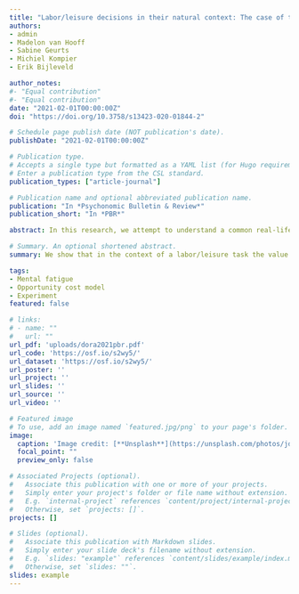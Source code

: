 ```yaml
---
title: "Labor/leisure decisions in their natural context: The case of the smartphone"
authors:
- admin
- Madelon van Hooff
- Sabine Geurts
- Michiel Kompier
- Erik Bijleveld

author_notes:
#- "Equal contribution"
#- "Equal contribution"
date: "2021-02-01T00:00:00Z"
doi: "https://doi.org/10.3758/s13423-020-01844-2"

# Schedule page publish date (NOT publication's date).
publishDate: "2021-02-01T00:00:00Z"

# Publication type.
# Accepts a single type but formatted as a YAML list (for Hugo requirements).
# Enter a publication type from the CSL standard.
publication_types: ["article-journal"]

# Publication name and optional abbreviated publication name.
publication: "In *Psychonomic Bulletin & Review*"
publication_short: "In *PBR*"

abstract: In this research, we attempt to understand a common real-life labor/leisure decision, i.e., to perform cognitive work or to interact with one’s smartphone. In an ecologically valid experiment, participants (N = 112) could freely switch back and forth between doing a 2-back task and interacting with their own smartphone. We manipulated the value of the 2-back task (by varying the value of monetary rewards; within-subjects) and of the smartphone (by switching on and off airplane mode; within-subjects) while we recorded incoming notifications, such as text messages. Our study produced three main findings (1) the current value of the smartphone did not increase our statistical model’s ability to predict switches from labor to leisure when the current task value was also taken into account; (2) however, participants reacted strongly to naturally incoming notifications, which were the strongest predictor of labor-to-leisure switches; (3) there was no evidence that taking into account individual differences (in the value assigned to labor and leisure) improved the model’s ability to predict labor-leisure switches. In sum, using a situated approach to studying labor/leisure decisions, our findings highlight the importance of high task motivation, as well as the temporary distractive potential of smartphone notifications, when people face the challenge of staying focused on their productive tasks.

# Summary. An optional shortened abstract.
summary: We show that in the context of a labor/leisure task the value of both the task and the leisure alternative can predict task-switchin behavior.

tags:
- Mental fatigue
- Opportunity cost model
- Experiment
featured: false

# links:
# - name: ""
#   url: ""
url_pdf: 'uploads/dora2021pbr.pdf'
url_code: 'https://osf.io/s2wy5/'
url_dataset: 'https://osf.io/s2wy5/'
url_poster: ''
url_project: ''
url_slides: ''
url_source: ''
url_video: ''

# Featured image
# To use, add an image named `featured.jpg/png` to your page's folder. 
image:
  caption: 'Image credit: [**Unsplash**](https://unsplash.com/photos/jdD8gXaTZsc)'
  focal_point: ""
  preview_only: false

# Associated Projects (optional).
#   Associate this publication with one or more of your projects.
#   Simply enter your project's folder or file name without extension.
#   E.g. `internal-project` references `content/project/internal-project/index.md`.
#   Otherwise, set `projects: []`.
projects: []

# Slides (optional).
#   Associate this publication with Markdown slides.
#   Simply enter your slide deck's filename without extension.
#   E.g. `slides: "example"` references `content/slides/example/index.md`.
#   Otherwise, set `slides: ""`.
slides: example
---
```

